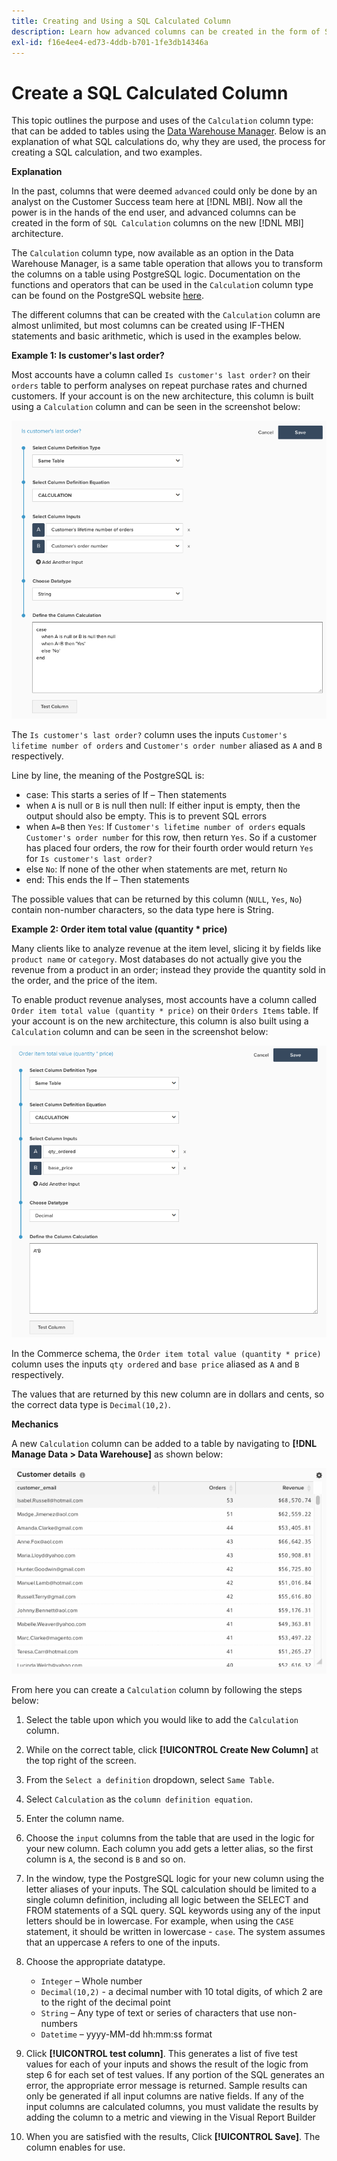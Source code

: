 ```yaml
---
title: Creating and Using a SQL Calculated Column
description: Learn how advanced columns can be created in the form of SQL Calculation columns on the new MBI architecture.
exl-id: f16e4ee4-ed73-4ddb-b701-1fe3db14346a
---
```

# Create a SQL Calculated Column

This topic outlines the purpose and uses of the `Calculation` column type: that can be added to tables using the [Data Warehouse Manager](../data-warehouse-mgr/tour-dwm.md). Below is an explanation of what SQL calculations do, why they are used, the process for creating a SQL calculation, and two examples.

**Explanation**

In the past, columns that were deemed `advanced` could only be done by an analyst on the Customer Success team here at [!DNL MBI]. Now all the power is in the hands of the end user, and advanced columns can be created in the form of `SQL Calculation` columns on the new [!DNL MBI] architecture.

The `Calculation` column type, now available as an option in the Data Warehouse Manager, is a same table operation that allows you to transform the columns on a table using PostgreSQL logic. Documentation on the functions and operators that can be used in the `Calculatio`n column type can be found on the PostgreSQL website [here](https://www.postgresql.org/docs/9.6/functions.html).

The different columns that can be created with the `Calculation` column are almost unlimited, but most columns can be created using IF-THEN statements and basic arithmetic, which is used in the examples below.

**Example 1: Is customer's last order?**

Most accounts have a column called `Is customer's last order?` on their `orders` table to perform analyses on repeat purchase rates and churned customers. If your account is on the new architecture, this column is built using a `Calculation` column and can be seen in the screenshot below:

![](../../assets/Is_customer_s_last_order.png)

The `Is customer's last order?` column uses the inputs `Customer's lifetime number of orders` and `Customer's order number` aliased as `A` and `B` respectively.

Line by line, the meaning of the PostgreSQL is:

* case: This starts a series of If – Then statements
* when `A` is null or `B` is null then null: If either input is empty, then the output should also be empty. This is to prevent SQL errors
* when `A=B` then `Yes`: If `Customer's lifetime number of orders` equals `Customer's order number` for this row, then return `Yes`. So if a customer has placed four orders, the row for their fourth order would return `Yes` for `Is customer's last order?`
* else `No`: If none of the other when statements are met, return `No`
* end: This ends the If – Then statements

The possible values that can be returned by this column (`NULL`, `Yes`, `No`) contain non-number characters, so the data type here is String.

**Example 2: Order item total value (quantity * price)**

Many clients like to analyze revenue at the item level, slicing it by fields like `product name` or `category`. Most databases do not actually give you the revenue from a product in an order; instead they provide the quantity sold in the order, and the price of the item.

To enable product revenue analyses, most accounts have a column called `Order item total value (quantity * price)` on their `Orders Items` table. If your account is on the new architecture, this column is also built using a `Calculation` column and can be seen in the screenshot below:

![](../../assets/Order_item_total_value.png)

In the Commerce schema, the `Order item total value (quantity * price)` column uses the inputs `qty ordered` and `base price` aliased as `A` and `B` respectively.

The values that are returned by this new column are in dollars and cents, so the correct data type is `Decimal(10,2)`.

**Mechanics**

A new `Calculation` column can be added to a table by navigating to **[!DNL Manage Data > Data Warehouse]** as shown below:

![](../../assets/blobid2.png)

From here you can create a `Calculation` column by following the steps below:

1. Select the table upon which you would like to add the `Calculation` column.
1. While on the correct table, click **[!UICONTROL Create New Column]** at the top right of the screen.
1. From the `Select a definition` dropdown, select `Same Table`.
1. Select `Calculation` as the `column definition equation`.
1. Enter the column name.
1. Choose the `input` columns from the table that are used in the logic for your new column. Each column you add gets a letter alias, so the first column is `A`, the second is `B` and so on.
1. In the window, type the PostgreSQL logic for your new column using the letter aliases of your inputs. The SQL calculation should be limited to a single column definition, including all logic between the SELECT and FROM statements of a SQL query. SQL keywords using any of the input letters should be in lowercase. For example, when using the `CASE` statement, it should be written in lowercase - `case`. The system assumes that an uppercase `A` refers to one of the inputs.
1. Choose the appropriate datatype.
    * `Integer` – Whole number
    * `Decimal(10,2)` - a decimal number with 10 total digits, of which 2 are to the right of the decimal point
    * `String` – Any type of text or series of characters that use non-numbers
    * `Datetime` – yyyy-MM-dd hh:mm:ss format

1. Click **[!UICONTROL test column]**. This generates a list of five test values for each of your inputs and shows the result of the logic from step 6 for each set of test values. If any portion of the SQL generates an error, the appropriate error message is returned. Sample results can only be generated if all input columns are native fields. If any of the input columns are calculated columns, you must validate the results by adding the column to a metric and viewing in the Visual Report Builder
1. When you are satisfied with the results, Click **[!UICONTROL Save]**. The column enables for use.
